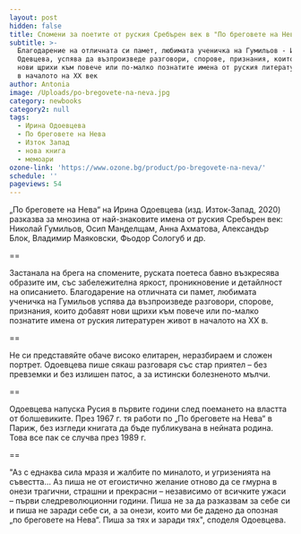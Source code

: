 ```yaml
---
layout: post
hidden: false
title: Спомени за поетите от руския Сребърен век в "По бреговете на Нева"
subtitle: >-
  Благодарение на отличната си памет, любимата ученичка на Гумильов - Ирина
  Одевцева, успява да възпроизведе разговори, спорове, признания, които добавят
  нови щрихи към повече или по-малко познатите имена от руския литературен живот
  в началото на XX век
author: Antonia
image: /Uploads/po-bregovete-na-neva.jpg
category: newbooks
category2: null
tags:
  - Ирина Одоевцева
  - По бреговете на Нева
  - Изток Запад
  - нова книга
  - мемоари
ozone-link: 'https://www.ozone.bg/product/po-bregovete-na-neva/'
schedule: ''
pageviews: 54
---
```

„По бреговете на Нева“ на Ирина Одоевцева (изд. Изток-Запад, 2020) разказва за мнозина от най-знаковите имена от руския Сребърен век: Николай Гумильов, Осип Манделщам, Анна Ахматова, Александър Блок, Владимир Маяковски, Фьодор Сологуб и др.

\==

Застанала на брега на спомените, руската поетеса бавно възкресява образите им, със забележителна яркост, проникновение и детайлност на описанието. Благодарение на отличната си памет, любимата ученичка на Гумильов  успява да възпроизведе разговори, спорове, признания, които добавят нови щрихи към повече или по-малко познатите имена от руския литературен живот в началото на XX в. 

\==

Не си представяйте обаче високо елитарен, неразбираем и сложен портрет. Одоевцева пише сякаш разговаря със стар приятел – без превземки и без излишен патос, а за истински болезненото мълчи.

\==

Одоевцева напуска Русия в първите години след поемането на властта от болшевиките. През 1967 г. тя работи по „По бреговете на Нева“ в Париж, без изгледи книгата да бъде публикувана в нейната родина. Това все пак се случва през 1989 г.  

\==

"Аз с еднаква сила мразя и жалбите по миналото, и угризенията на съвестта… Аз пиша не от егоистично желание отново да се гмурна в онези трагични, страшни и прекрасни – независимо от всичките ужаси – първи следреволюционни години. Пиша не за да разказвам за себе си и пиша не заради себе си, а за онези, които ми бе дадено да опозная „по бреговете на Нева“. Пиша за тях и заради тях", споделя Одоевцева.